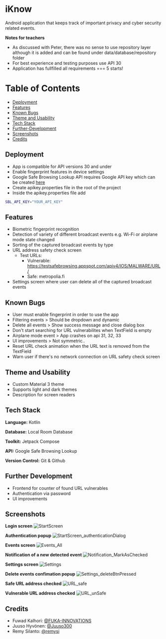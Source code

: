 
# iKnow

Android application that keeps track of important privacy and cyber security related events.

**Notes for teachers**

- As discussed with Peter, there was no sense to use repository layer although it is added and can be found under data/database/repository folder
- For best experience and testing purposes use API 30
- Application has fullfilled all requirements === 5 starts!

# Table of Contents

- [Deployment](#deployment)
- [Features](#features)
- [Known Bugs](#known-bugs)
- [Theme and Usability](#theme-and-usability)
- [Tech Stack](#tech-stack)
- [Further-Development](#further-development)
- [Screenshots](#screenshots)
- [Credits](#credits)
## Deployment

  - App is compatible for API versions 30 and under
  - Enable fingerprint features in device settings
  - Google Safe Browsing Lookup API requires Google API key which can be created [here](https://cloud.google.com/docs/authentication/api-keys?hl=en&ref_topic=6262490&visit_id=638142279115738534-374310817&rd=1#console) 
  - Create apikey.properties file in the root of the project
  - Inside the apikey.properties file add
```bash 
SBL_API_KEY="YOUR_API_KEY" 
```


## Features

- Biometric fingerprint recognition
- Detection of variety of different broadcast events e.g. Wi-Fi or airplane mode state changed
- Sorting of the captured broadcast events by type
- URL address safety check screen
    - Test URLs:
        - Vulnerable: https://testsafebrowsing.appspot.com/apiv4/IOS/MALWARE/URL/
        - Safe: metropolia.fi
- Settings screen where user can delete all of the captured broadcast events


## Known Bugs

- User must enable fingerprint in order to use the app
- Filtering events > Should be dropdown and dynamic
- Delete all events > Show success message and close dialog box
- Don't start searching for URL vulnerabilites when TextField is empty
- Airplane mode event > App crashes on api 31, 32, 33
- UI improvements > Not symmetric..
- Reset URL check animation when the URL text is removed from the TextField 
- Warn user if there's no network connection on URL safety check screen
## Theme and Usability

- Custom Material 3 theme
- Supports light and dark themes
- Description for screen readers
## Tech Stack

**Language:** Kotlin

**Database:** Local Room Database

**Toolkit:** Jetpack Compose 

**API:** Google Safe Browsing Lookup

**Version Control:** Git & Github
## Further Development

- Frontend for counter of found URL vulnerables
- Authentication via password
- UI improvements
## Screenshots

**Login screen**
![StartScreen](https://user-images.githubusercontent.com/93869294/224556683-186a0042-89c1-4d63-a2b7-29d33c1feb47.png)

**Authentication popup**
![StartScreen_authenticationDialog](https://user-images.githubusercontent.com/93869294/224556780-889e5d1e-4c9b-4fde-a298-8a8327802730.png)

**Events screen**
![Events_All](https://user-images.githubusercontent.com/93869294/224556830-db34a0de-f46e-4aa3-84b8-660e60ca2d24.png)

**Notification of a new detected event**
![Notification_MarkAsChecked](https://user-images.githubusercontent.com/93869294/224556860-dd7fa254-3caa-4722-aca9-15143b6deeab.png)

**Settings screen**
![Settings](https://user-images.githubusercontent.com/93869294/224556894-1f4de6a2-236e-4b05-b7e1-d14bb632646b.png)

**Delete events confimation popup**
![Settings_deleteBtnPressed](https://user-images.githubusercontent.com/93869294/224556902-dd5a7b37-fa1f-4a2e-9f3d-6bf95f8932ab.png)

**Safe URL address checked**
![URL_safe](https://user-images.githubusercontent.com/93869294/224556957-38834777-e8d6-45da-9262-0b07abfc602a.png)

**Vulnerable URL address checked**
![URL_unSafe](https://user-images.githubusercontent.com/93869294/224556964-86c418f2-097c-427a-a4f4-edae14cfb149.png)


## Credits

- Fuwad Kalhori: [@FUKA-INNOVATIONS](https://github.com/FUKA-INNOVATIONS)
- Juuso Hyvönen: [@Juuso300](https://github.com/Juuso300)
- Remy Silanto: [@remysi](https://github.com/remysi)
